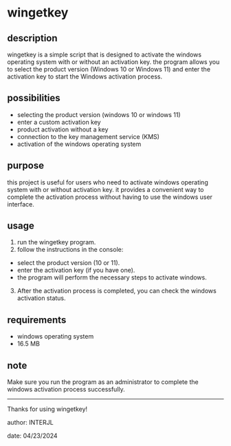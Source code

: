 # wingetkey

## description
wingetkey is a simple script that is designed to activate the windows operating system with or without an activation key. the program allows you to select the product version (Windows 10 or Windows 11) and enter the activation key to start the Windows activation process.

## possibilities
- selecting the product version (windows 10 or windows 11)
- enter a custom activation key
- product activation without a key
- connection to the key management service (KMS)
- activation of the windows operating system

## purpose
this project is useful for users who need to activate windows operating system with or without activation key. it provides a convenient way to complete the activation process without having to use the windows user interface.

## usage
1. run the wingetkey program.
2. follow the instructions in the console:
 - select the product version (10 or 11).
 - enter the activation key (if you have one).
 - the program will perform the necessary steps to activate windows.
3. After the activation process is completed, you can check the windows activation status.

## requirements
- windows operating system
- 16.5 MB

## note
Make sure you run the program as an administrator to complete the windows activation process successfully.

---

Thanks for using wingetkey!

author: INTERJL

date: 04/23/2024
